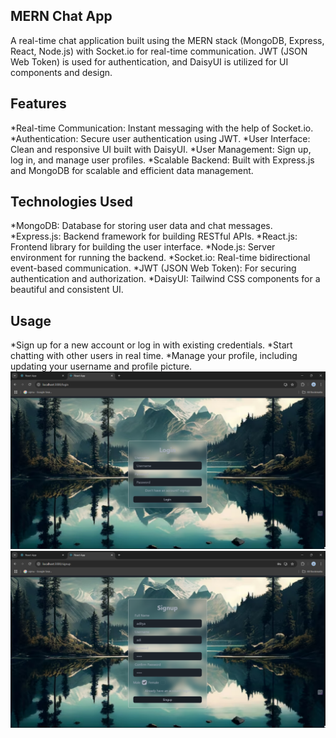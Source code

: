 MERN Chat App
------------
A real-time chat application built using the MERN stack (MongoDB, Express, React, Node.js) with Socket.io for real-time communication. JWT (JSON Web Token) is used for authentication, and DaisyUI is utilized for UI components and design.

Features
---------
*Real-time Communication: Instant messaging with the help of Socket.io.
*Authentication: Secure user authentication using JWT.
*User Interface: Clean and responsive UI built with DaisyUI.
*User Management: Sign up, log in, and manage user profiles.
*Scalable Backend: Built with Express.js and MongoDB for scalable and efficient data management.

Technologies Used
-----------------
*MongoDB: Database for storing user data and chat messages.
*Express.js: Backend framework for building RESTful APIs.
*React.js: Frontend library for building the user interface.
*Node.js: Server environment for running the backend.
*Socket.io: Real-time bidirectional event-based communication.
*JWT (JSON Web Token): For securing authentication and authorization.
*DaisyUI: Tailwind CSS components for a beautiful and consistent UI.

Usage
-------
*Sign up for a new account or log in with existing credentials.
*Start chatting with other users in real time.
*Manage your profile, including updating your username and profile picture.
![img alt](https://github.com/Anuragpandey26/chatapp/blob/f0892c56ded4680ea1f742bface52c8c54e61de4/Screenshot%20(19).png)
![img alt](https://github.com/Anuragpandey26/chatapp/blob/55a8f70a608e05cea8ec4bc6ff52a6b3afaef568/Screenshot%20(21).png)
